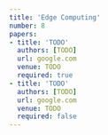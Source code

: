 ```yaml
---
title: 'Edge Computing'
number: 8
papers:
- title: 'TODO'
  authors: [TODO]
  url: google.com
  venue: TODO
  required: true
- title: 'TODO'
  authors: [TODO]
  url: google.com
  venue: TODO
  required: false
---
```

